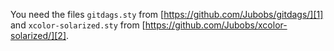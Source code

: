 You need the files `gitdags.sty` from
[https://github.com/Jubobs/gitdags/][1]
and `xcolor-solarized.sty` from
[https://github.com/Jubobs/xcolor-solarized/][2].

[1]: https://github.com/Jubobs/gitdags/
[2]: https://github.com/Jubobs/xcolor-solarized/
